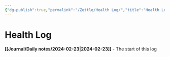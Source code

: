 ```yaml
---
{"dg-publish":true,"permalink":"/Zettle/Health Log/","title":"Health Log","updated":"2024-02-28T00:02:39.551-05:00"}
---
```



# Health Log

**[[Journal/Daily notes/2024-02-23\|2024-02-23]]** - The start of this log

